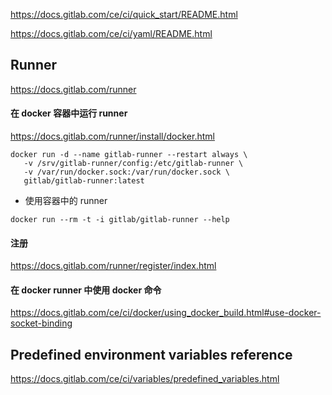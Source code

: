 https://docs.gitlab.com/ce/ci/quick_start/README.html

https://docs.gitlab.com/ce/ci/yaml/README.html

## Runner

https://docs.gitlab.com/runner

#### 在 docker 容器中运行 runner

https://docs.gitlab.com/runner/install/docker.html

```
docker run -d --name gitlab-runner --restart always \
   -v /srv/gitlab-runner/config:/etc/gitlab-runner \
   -v /var/run/docker.sock:/var/run/docker.sock \
   gitlab/gitlab-runner:latest
```

* 使用容器中的 runner

```
docker run --rm -t -i gitlab/gitlab-runner --help
```
#### 注册

https://docs.gitlab.com/runner/register/index.html

#### 在 docker runner 中使用 docker 命令

https://docs.gitlab.com/ce/ci/docker/using_docker_build.html#use-docker-socket-binding

## Predefined environment variables reference
https://docs.gitlab.com/ce/ci/variables/predefined_variables.html
